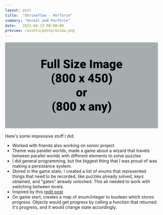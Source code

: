 ```yaml
---
layout: post
title:  "Shrineflow - Perforce"
summary: "Unreal and Perforce"
date:   2023-04-13 00:00:00
preview: /assets/postpreview.png
---
```


![Picture 1](/assets/fullsize.png)

Here's some impressive stuff I did:

* Worked with friends also working on senior project
* Theme was parallel worlds, made a game about a wizard that travels between parallel worlds with different elements to solve puzzles
* I did general programming, but the biggest thing that I was proud of was making a persistance system.
* Stored in the game state, I created a list of enums that represented things that need to be recorded, like puzzles already solved, keys obtained, and "gates" already unlocked. This all needed to work with switching between levels.
* Inspired by this [redit post](https://www.reddit.com/r/unrealengine/comments/6ejnfg/question_in_bp_how_can_i_increment_an_enum_to_its/)
* On game start, creates a map of enum/integer to boolean which stores progress. Objects would get progress by calling a function that returned it's progress, and it would change state accordingly.
